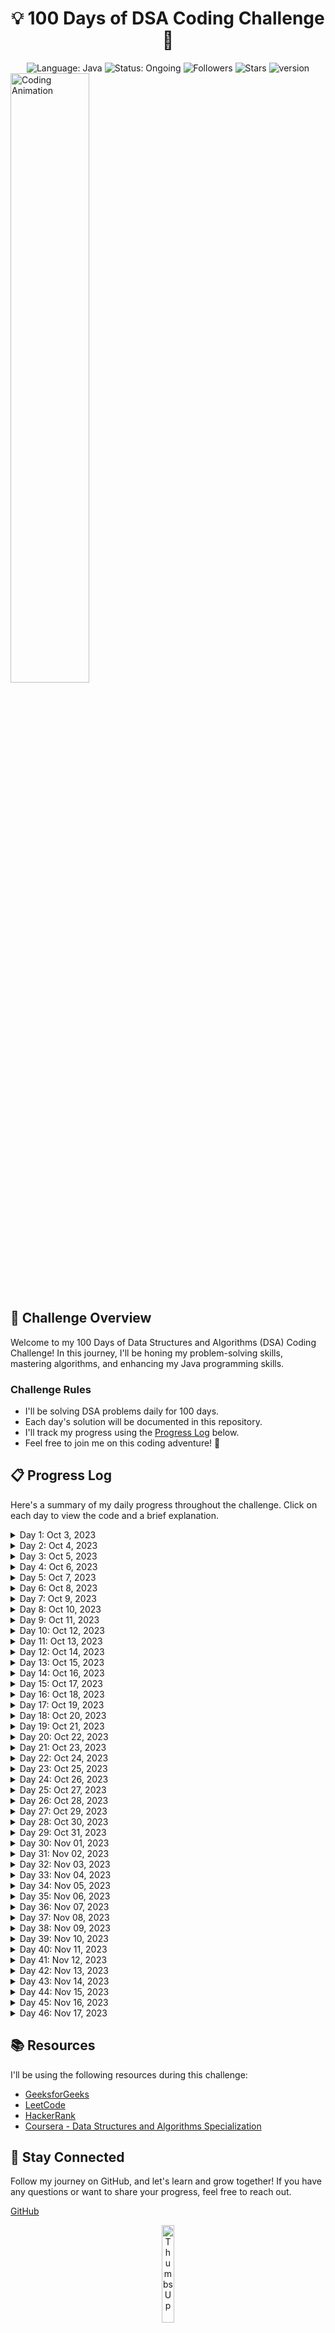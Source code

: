 <div align="center">
  <h1>💡 100 Days of DSA Coding Challenge 🚀</h1>
  <img src="https://img.shields.io/badge/language-Java-blue?style=for-the-badge" alt="Language: Java">
  <img src="https://img.shields.io/badge/status-Ongoing-brightgreen?style=for-the-badge" alt="Status: Ongoing">
  <img src="https://img.shields.io/github/followers/aasn0119?style=for-the-badge" alt="Followers">
  <img src="https://img.shields.io/github/stars/aasn0119/100daysCodingChallenge?style=for-the-badge" alt="Stars">
  <img src="https://img.shields.io/badge/Java-11+-blue.svg?style=for-the-badge" alt="version">
</div

<div align="center">
  <img src="https://raw.githubusercontent.com/aasn0119/100daysCodingChallenge/main/images/coding-animation.gif" alt="Coding Animation" width="50%">
</div>

## 🚀 Challenge Overview

Welcome to my 100 Days of Data Structures and Algorithms (DSA) Coding Challenge! In this journey, I'll be honing my problem-solving skills, mastering algorithms, and enhancing my Java programming skills.

### Challenge Rules

- I'll be solving DSA problems daily for 100 days.
- Each day's solution will be documented in this repository.
- I'll track my progress using the [Progress Log](#-progress-log) below.
- Feel free to join me on this coding adventure! 🌟

## 📋 Progress Log

Here's a summary of my daily progress throughout the challenge. Click on each day to view the code and a brief explanation.

<details>
  <summary>Day 1: Oct 3, 2023</summary>
  <a href="https://github.com/aasn0119/100daysCodingChallenge/tree/main/Day_1">Day 1 Code and Explanation</a>
</details>

<details>
  <summary>Day 2: Oct 4, 2023</summary>
  <a href="https://github.com/aasn0119/100daysCodingChallenge/tree/main/Day_2">Day 2 Code and Explanation</a>
</details>

<details>
  <summary>Day 3: Oct 5, 2023</summary>
  <a href="https://github.com/aasn0119/100daysCodingChallenge/tree/main/Day_3">Day 3 Code and Explanation</a>
</details>

<details>
  <summary>Day 4: Oct 6, 2023</summary>
  <a href="https://github.com/aasn0119/100daysCodingChallenge/tree/main/Day_4">Day 4 Code and Explanation</a>
</details>

<details>
  <summary>Day 5: Oct 7, 2023</summary>
  <a href="https://github.com/aasn0119/100daysCodingChallenge/tree/main/Day_5">Day 5 Code and Explanation</a>
</details>

<details>
  <summary>Day 6: Oct 8, 2023</summary>
  <a href="https://github.com/aasn0119/100daysCodingChallenge/tree/main/Day_6">Day 6 Code and Explanation</a>
</details>

<details>
  <summary>Day 7: Oct 9, 2023</summary>
  <a href="https://github.com/aasn0119/100daysCodingChallenge/tree/main/Day_7">Day 7 Code and Explanation</a>
</details>

<details>
  <summary>Day 8: Oct 10, 2023</summary>
  <a href="https://github.com/aasn0119/100daysCodingChallenge/tree/main/Day_8">Day 8 Code and Explanation</a>
</details>

<details>
  <summary>Day 9: Oct 11, 2023</summary>
  <a href="https://github.com/aasn0119/100daysCodingChallenge/tree/main/Day_9">Day 9 Code and Explanation</a>
</details>

<details>
  <summary>Day 10: Oct 12, 2023</summary>
  <a href="https://github.com/aasn0119/100daysCodingChallenge/tree/main/Day_10">Day 10 Code and Explanation</a>
</details>

<details>
  <summary>Day 11: Oct 13, 2023</summary>
  <a href="https://github.com/aasn0119/100daysCodingChallenge/tree/main/Day_11">Day 11 Code and Explanation</a>
</details>

<details>
  <summary>Day 12: Oct 14, 2023</summary>
  <a href="https://github.com/aasn0119/100daysCodingChallenge/tree/main/Day_12">Day 12 Code and Explanation</a>
</details>

<details>
  <summary>Day 13: Oct 15, 2023</summary>
  <a href="https://github.com/aasn0119/100daysCodingChallenge/tree/main/Day_13">Day 13 Code and Explanation</a>
</details>

<details>
  <summary>Day 14: Oct 16, 2023</summary>
  <a href="https://github.com/aasn0119/100daysCodingChallenge/tree/main/Day_14">Day 14 Code and Explanation</a>
</details>

<details>
  <summary>Day 15: Oct 17, 2023</summary>
  <a href="https://github.com/aasn0119/100daysCodingChallenge/tree/main/Day_15">Day 15 Code and Explanation</a>
</details>

<details>
  <summary>Day 16: Oct 18, 2023</summary>
  <a href="https://github.com/aasn0119/100daysCodingChallenge/tree/main/Day_16">Day 16 Code and Explanation</a>
</details>

<details>
  <summary>Day 17: Oct 19, 2023</summary>
  <a href="https://github.com/aasn0119/100daysCodingChallenge/tree/main/Day_17">Day 17 Code and Explanation</a>
</details>

<details>
  <summary>Day 18: Oct 20, 2023</summary>
  <a href="https://github.com/aasn0119/100daysCodingChallenge/tree/main/Day_18">Day 18 Code and Explanation</a>
</details>

<details>
  <summary>Day 19: Oct 21, 2023</summary>
  <a href="https://github.com/aasn0119/100daysCodingChallenge/tree/main/Day_19">Day 19 Code and Explanation</a>
</details>

<details>
  <summary>Day 20: Oct 22, 2023</summary>
  <a href="https://github.com/aasn0119/100daysCodingChallenge/tree/main/Day_20">Day 20 Code and Explanation</a>
</details>

<details>
  <summary>Day 21: Oct 23, 2023</summary>
  <a href="https://github.com/aasn0119/100daysCodingChallenge/tree/main/Day_21">Day 21 Code and Explanation</a>
</details>

<details>
  <summary>Day 22: Oct 24, 2023</summary>
  <a href="https://github.com/aasn0119/100daysCodingChallenge/tree/main/Day_22">Day 22 Code and Explanation</a>
</details>

<details>
  <summary>Day 23: Oct 25, 2023</summary>
  <a href="https://github.com/aasn0119/100daysCodingChallenge/tree/main/Day_23">Day 23 Code and Explanation</a>
</details>

<details>
  <summary>Day 24: Oct 26, 2023</summary>
  <a href="https://github.com/aasn0119/100daysCodingChallenge/tree/main/Day_24">Day 24 Code and Explanation</a>
</details>

<details>
  <summary>Day 25: Oct 27, 2023</summary>
  <a href="https://github.com/aasn0119/100daysCodingChallenge/tree/main/Day_25">Day 25 Code and Explanation</a>
</details>

<details>
  <summary>Day 26: Oct 28, 2023</summary>
  <a href="https://github.com/aasn0119/100daysCodingChallenge/tree/main/Day_26">Day 26 Code and Explanation</a>
</details>

<details>
  <summary>Day 27: Oct 29, 2023</summary>
  <a href="https://github.com/aasn0119/100daysCodingChallenge/tree/main/Day_27">Day 27 Code and Explanation</a>
</details>

<details>
  <summary>Day 28: Oct 30, 2023</summary>
  <a href="https://github.com/aasn0119/100daysCodingChallenge/tree/main/Day_28">Day 28 Code and Explanation</a>
</details>

<details>
  <summary>Day 29: Oct 31, 2023</summary>
  <a href="https://github.com/aasn0119/100daysCodingChallenge/tree/main/Day_29">Day 29 Code and Explanation</a>
</details>

<details>
  <summary>Day 30: Nov 01, 2023</summary>
  <a href="https://github.com/aasn0119/100daysCodingChallenge/tree/main/Day_30">Day 30 Code and Explanation</a>
</details>

<details>
  <summary>Day 31: Nov 02, 2023</summary>
  <a href="https://github.com/aasn0119/100daysCodingChallenge/tree/main/Day_31">Day 31 Code and Explanation</a>
</details>

<details>
  <summary>Day 32: Nov 03, 2023</summary>
  <a href="https://github.com/aasn0119/100daysCodingChallenge/tree/main/Day_32">Day 32 Code and Explanation</a>
</details>

<details>
  <summary>Day 33: Nov 04, 2023</summary>
  <a href="https://github.com/aasn0119/100daysCodingChallenge/tree/main/Day_33">Day 33 Code and Explanation</a>
</details>

<details>
  <summary>Day 34: Nov 05, 2023</summary>
  <a href="https://github.com/aasn0119/100daysCodingChallenge/tree/main/Day_34">Day 34 Code and Explanation</a>
</details>

<details>
  <summary>Day 35: Nov 06, 2023</summary>
  <a href="https://github.com/aasn0119/100daysCodingChallenge/tree/main/Day_35">Day 35 Code and Explanation</a>
</details>

<details>
  <summary>Day 36: Nov 07, 2023</summary>
  <a href="https://github.com/aasn0119/100daysCodingChallenge/tree/main/Day_36">Day 36 Code and Explanation</a>
</details>

<details>
  <summary>Day 37: Nov 08, 2023</summary>
  <a href="https://github.com/aasn0119/100daysCodingChallenge/tree/main/Day_37">Day 37 Code and Explanation</a>
</details>

<details>
  <summary>Day 38: Nov 09, 2023</summary>
  <a href="https://github.com/aasn0119/100daysCodingChallenge/tree/main/Day_38">Day 38 Code and Explanation</a>
</details>

<details>
  <summary>Day 39: Nov 10, 2023</summary>
  <a href="https://github.com/aasn0119/100daysCodingChallenge/tree/main/Day_39">Day 39 Code and Explanation</a>
</details>

<details>
  <summary>Day 40: Nov 11, 2023</summary>
  <a href="https://github.com/aasn0119/100daysCodingChallenge/tree/main/Day_40">Day 40 Code and Explanation</a>
</details>

<details>
  <summary>Day 41: Nov 12, 2023</summary>
  <a href="https://github.com/aasn0119/100daysCodingChallenge/tree/main/Day_41">Day 41 Code and Explanation</a>
</details>

<details>
  <summary>Day 42: Nov 13, 2023</summary>
  <a href="https://github.com/aasn0119/100daysCodingChallenge/tree/main/Day_42">Day 42 Code and Explanation</a>
</details>

<details>
  <summary>Day 43: Nov 14, 2023</summary>
  <a href="https://github.com/aasn0119/100daysCodingChallenge/tree/main/Day_43">Day 43 Code and Explanation</a>
</details>

<details>
  <summary>Day 44: Nov 15, 2023</summary>
  <a href="https://github.com/aasn0119/100daysCodingChallenge/tree/main/Day_44">Day 44 Code and Explanation</a>
</details>

<details>
  <summary>Day 45: Nov 16, 2023</summary>
  <a href="https://github.com/aasn0119/100daysCodingChallenge/tree/main/Day_45">Day 45 Code and Explanation</a>
</details>

<details>
  <summary>Day 46: Nov 17, 2023</summary>
  <a href="https://github.com/aasn0119/100daysCodingChallenge/tree/main/Day_46">Day 46 Code and Explanation</a>
</details>

<!-- Repeat the above structure for each day -->

## 📚 Resources

I'll be using the following resources during this challenge:

- [GeeksforGeeks](https://www.geeksforgeeks.org/)
- [LeetCode](https://leetcode.com/)
- [HackerRank](https://www.hackerrank.com/)
- [Coursera - Data Structures and Algorithms Specialization](https://www.coursera.org/specializations/data-structures-algorithms)

## 📢 Stay Connected

Follow my journey on GitHub, and let's learn and grow together! If you have any questions or want to share your progress, feel free to reach out.

[GitHub](https://github.com/aasn0119)

<div align="center">
  <img src="https://raw.githubusercontent.com/aasn0119/100daysCodingChallenge/main/images/thumbs-up.gif" alt="Thumbs Up" width="20%">
  <p>Happy Coding! 😄</p>
</div>
